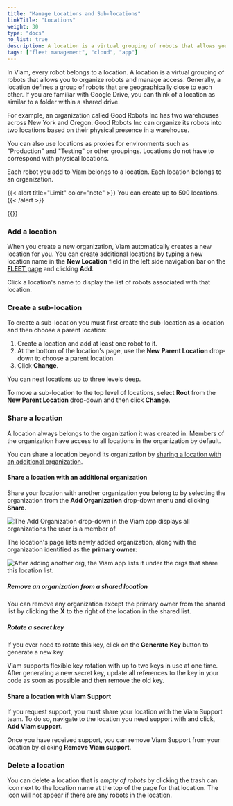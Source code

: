 ```yaml
---
title: "Manage Locations and Sub-locations"
linkTitle: "Locations"
weight: 30
type: "docs"
no_list: true
description: A location is a virtual grouping of robots that allows you to organize robots and manage access to your fleets.
tags: ["fleet management", "cloud", "app"]
---
```


In Viam, every robot belongs to a location.
A location is a virtual grouping of robots that allows you to organize robots and manage access.
Generally, a location defines a group of robots that are geographically close to each other.
If you are familiar with Google Drive, you can think of a location as similar to a folder within a shared drive.

For example, an organization called Good Robots Inc has two warehouses across New York and Oregon.
Good Robots Inc can organize its robots into two locations based on their physical presence in a warehouse.

You can also use locations as proxies for environments such as "Production" and "Testing" or other groupings.
Locations do not have to correspond with physical locations.

Each robot you add to Viam belongs to a location.
Each location belongs to an organization.

{{< alert title="Limit" color="note" >}}
You can create up to 500 locations.
{{< /alert >}}

{{<youtube embed_url="https://www.youtube-nocookie.com/embed/eb7v6dabCGQ">}}

### Add a location

When you create a new organization, Viam automatically creates a new location for you.
You can create additional locations by typing a new location name in the **New Location** field in the left side navigation bar on the [**FLEET** page](https://app.viam.com/robots) and clicking **Add**.

Click a location's name to display the list of robots associated with that location.

### Create a sub-location

To create a sub-location you must first create the sub-location as a location and then choose a parent location:

1. Create a location and add at least one robot to it.
2. At the bottom of the location's page, use the **New Parent Location** drop-down to choose a parent location.
3. Click **Change**.

You can nest locations up to three levels deep.

To move a sub-location to the top level of locations, select **Root** from the **New Parent Location** drop-down and then click **Change**.

### Share a location

A location always belongs to the organization it was created in.
Members of the organization have access to all locations in the organization by default.

You can share a location beyond its organization by [sharing a location with an additional organization](#share-a-location-with-an-additional-organization).

#### Share a location with an additional organization

Share your location with another organization you belong to by selecting the organization from the **Add Organization** drop-down menu and clicking **Share**.

![The Add Organization drop-down in the Viam app displays all organizations the user is a member of.](/manage/app-usage/add-org-drop-down.png)

The location's page lists newly added organization, along with the organization identified as the **primary owner**:

![After adding another org, the Viam app lists it under the orgs that share this location list.](/manage/app-usage/after-add-org.png)

##### Remove an organization from a shared location

You can remove any organization except the primary owner from the shared list by clicking the **X** to the right of the location in the shared list.

<!-- location keys are going away but no new solution yet
#### Share a location using location secret keys

Grant programmatic access to your location by sharing a location secret key.

You can see the secret keys for a location in the **Location Secret Keys** drop-down:

![The list of secret keys that can grant access to a location displays in the location secret keys drop down menu of the Viam app.](/manage/app-usage/location-secret-keys-drop-down.png)

{{< alert title="Caution" color="caution" >}}
Do not share your location secret, part secret, or robot address publicly.
Sharing this information could compromise your system security by allowing unauthorized access to your robot, or to the computer running your robot.
{{< /alert >}}
-->

##### Rotate a secret key

If you ever need to rotate this key, click on the **Generate Key** button to generate a new key.

Viam supports flexible key rotation with up to two keys in use at one time.
After generating a new secret key, update all references to the key in your code as soon as possible and then remove the old key.

#### Share a location with Viam Support

If you request support, you must share your location with the Viam Support team.
To do so, navigate to the location you need support with and click, **Add Viam support**.

Once you have received support, you can remove Viam Support from your location by clicking **Remove Viam support**.

### Delete a location

You can delete a location that is _empty of robots_ by clicking the trash can icon next to the location name at the top of the page for that location.
The icon will not appear if there are any robots in the location.
